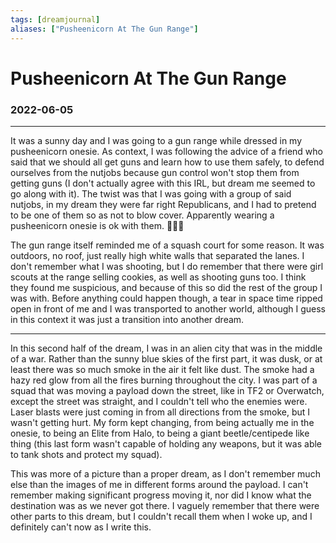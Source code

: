 ```yaml
---
tags: [dreamjournal]
aliases: ["Pusheenicorn At The Gun Range"]
---
```


# Pusheenicorn At The Gun Range
### 2022-06-05
---

It was a sunny day and I was going to a gun range while dressed in my pusheenicorn onesie. As context, I was following the advice of a friend who said that we should all get guns and learn how to use them safely, to defend ourselves from the nutjobs because gun control won't stop them from getting guns (I don't actually agree with this IRL, but dream me seemed to go along with it). The twist was that I was going with a group of said nutjobs, in my dream they were far right Republicans, and I had to pretend to be one of them so as not to blow cover. Apparently wearing a pusheenicorn onesie is ok with them. 🤷🏽‍♂️

The gun range itself reminded me of a squash court for some reason. It was outdoors, no roof, just really high white walls that separated the lanes. I don't remember what I was shooting, but I do remember that there were girl scouts at the range selling cookies, as well as shooting guns too. I think they found me suspicious, and because of this so did the rest of the group I was with. Before anything could happen though, a tear in space time ripped open in front of me and I was transported to another world, although I guess in this context it was just a transition into another dream.

---

In this second half of the dream, I was in an alien city that was in the middle of a war. Rather than the sunny blue skies of the first part, it was dusk, or at least there was so much smoke in the air it felt like dust. The smoke had a hazy red glow from all the fires burning throughout the city. I was part of a squad that was moving a payload down the street, like in TF2 or Overwatch, except the street was straight, and I couldn't tell who the enemies were. Laser blasts were just coming in from all directions from the smoke, but I wasn't getting hurt. My form kept changing, from being actually me in the onesie, to being an Elite from Halo, to being a giant beetle/centipede like thing (this last form wasn't capable of holding any weapons, but it was able to tank shots and protect my squad).

This was more of a picture than a proper dream, as I don't remember much else than the images of me in different forms around the payload. I can't remember making significant progress moving it, nor did I know what the destination was as we never got there. I vaguely remember that there were other parts to this dream, but I couldn't recall them when I woke up, and I definitely can't now as I write this.